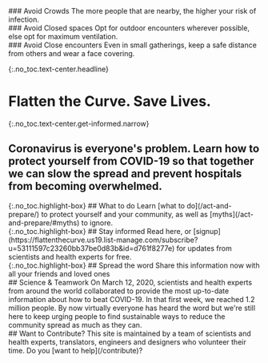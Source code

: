 <div markdown="1" class="row col-3 do-these">
<div markdown="1">
### Avoid Crowds
The more people that are nearby, the higher your risk of infection.
</div>
<div markdown="1">
### Avoid Closed spaces
Opt for outdoor encounters wherever possible, else opt for maximum ventilation.
</div>
<div markdown="1">
### Avoid Close encounters
Even in small gatherings, keep a safe distance from others and wear a face covering.
</div>
</div>


{:.no_toc.text-center.headline}
# Flatten the Curve. Save Lives.

{:.no_toc.text-center.get-informed.narrow}
## Coronavirus is everyone's problem. Learn how to protect yourself from COVID-19 so that together we can slow the spread and prevent hospitals from becoming overwhelmed.

<div class="row col-3 ctas push-up-2">
<div markdown="1" class="mission">
{:.no_toc.highlight-box}
## What to do
Learn [what to do](/act-and-prepare/) to protect yourself and your community, as well as [myths](/act-and-prepare/#myths) to ignore.
</div>
<div markdown="1" class="mission">
{:.no_toc.highlight-box}
## Stay informed
Read here, or [signup](https://flattenthecurve.us19.list-manage.com/subscribe?u=53111597c23260bb37be0d83b&id=d761f8277e) for updates from scientists and health experts for free.
</div>
<div markdown="1" class="mission">
{:.no_toc.highlight-box}
## Spread the word
Share this information now with all your friends and loved ones
</div>
</div>

<div class="row col-2 push-up-1">
<div markdown="1">
## Science & Teamwork
On March 12, 2020, scientists and health experts from around the world collaborated to provide the most up-to-date information about how to beat COVID-19. In that first week, we reached 1.2 million people. By now virtually everyone has heard the word but we're still here to keep urging people to find sustainable ways to reduce the community spread as much as they can. 
</div>
<div markdown="1">
## Want to Contribute?
This site is maintained by a team of scientists and health experts, translators, engineers and designers who volunteer their time. Do you [want to help](/contribute)?
</div>

</div>
